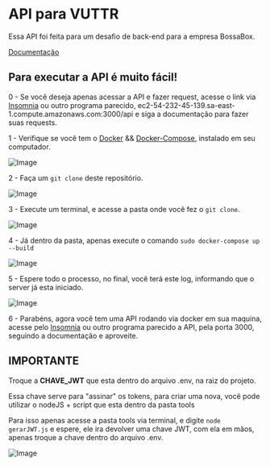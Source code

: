# API para VUTTR

Essa API foi feita para um desafio de back-end para a empresa BossaBox.

[Documentação](https://gabrieldiasdutra.docs.apiary.io)

## Para executar a API é muito fácil!

0 - Se você deseja apenas acessar a API e fazer request, acesse o link via [Insomnia](https://insomnia.rest/) ou outro programa parecido, ec2-54-232-45-139.sa-east-1.compute.amazonaws.com:3000/api e siga a documentação para fazer suas requests.

1 - Verifique se você tem o [Docker](https://docs.docker.com/get-docker/) && [Docker-Compose](https://docs.docker.com/compose/install/), instalado em seu computador.

![Image](https://i.imgur.com/9QmxeHZ.jpg)

2 - Faça um `git clone` deste repositório.

![Image](https://i.imgur.com/ZsbRGU9.jpg)

3 - Execute um terminal, e acesse a pasta onde você fez o `git clone`.

![Image](https://i.imgur.com/bat8EiK.jpg)

4 - Já dentro da pasta, apenas execute o comando `sudo docker-compose up --build`

![Image](https://i.imgur.com/v5q5m0i.jpg)

5 - Espere todo o processo, no final, você terá este log, informando que o server já esta iniciado.

![Image](https://i.imgur.com/mxAfD6E.jpg)

6 - Parabéns, agora você tem uma API rodando via docker em sua maquina, acesse pelo [Insomnia](https://insomnia.rest/) ou outro programa parecido a API, pela porta 3000, seguindo a documentação e aproveite.

## IMPORTANTE

Troque a **CHAVE_JWT** que esta dentro do arquivo .env, na raiz do projeto.

Essa chave serve para "assinar" os tokens, para criar uma nova, você pode utilizar o nodeJS + script que esta dentro da pasta tools

Para isso apenas acesse a pasta tools via terminal, e digite `node gerarJWT.js` e espere, ele ira devolver uma chave JWT, com ela em mãos, apenas troque a chave dentro do arquivo .env.

![Image](https://i.imgur.com/QHUE32T.jpg)

